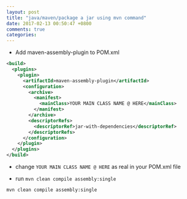 ```yaml
---
layout: post
title: "java/maven/package a jar using mvn command"
date: 2017-02-13 00:50:47 +0800
comments: true
categories: 
---
```



* Add maven-assembly-plugin to POM.xml

```xml
<build>
  <plugins>
    <plugin>
      <artifactId>maven-assembly-plugin</artifactId>
      <configuration>
        <archive>
          <manifest>
            <mainClass>YOUR MAIN CLASS NAME @ HERE</mainClass>
          </manifest>
        </archive>
        <descriptorRefs>
          <descriptorRef>jar-with-dependencies</descriptorRef>
        </descriptorRefs>
      </configuration>
    </plugin>
  </plugins>
</build>
```

* change `YOUR MAIN CLASS NAME @ HERE` as real in your POM.xml file

* run `mvn clean compile assembly:single`

```shell
mvn clean compile assembly:single
```